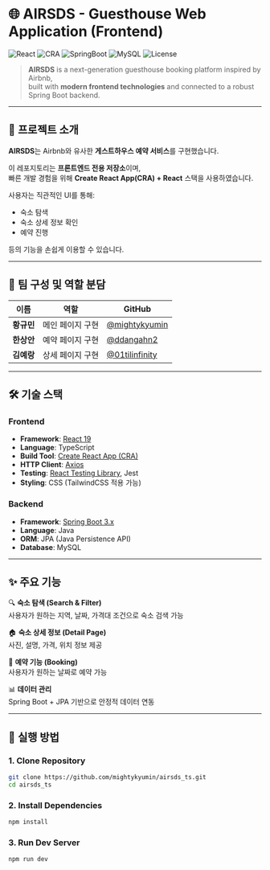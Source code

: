 # 🌐 AIRSDS - Guesthouse Web Application (Frontend)

![React](https://img.shields.io/badge/React-19.0.0-blue?logo=react)
![CRA](https://img.shields.io/badge/CRA-5.0.1-lightblue?logo=createreactapp)
![SpringBoot](https://img.shields.io/badge/SpringBoot-3.x-green?logo=springboot)
![MySQL](https://img.shields.io/badge/MySQL-8.0-orange?logo=mysql)
![License](https://img.shields.io/badge/license-MIT-lightgrey)

> **AIRSDS** is a next-generation guesthouse booking platform inspired by Airbnb,  
> built with **modern frontend technologies** and connected to a robust Spring Boot backend.

---

## 📖 프로젝트 소개

**AIRSDS**는 Airbnb와 유사한 **게스트하우스 예약 서비스**를 구현했습니다.  

이 레포지토리는 **프론트엔드 전용 저장소**이며,  
빠른 개발 경험을 위해 **Create React App(CRA) + React** 스택을 사용하였습니다.  

사용자는 직관적인 UI를 통해:
- 숙소 탐색
- 숙소 상세 정보 확인
- 예약 진행  

등의 기능을 손쉽게 이용할 수 있습니다.  

---

## 👥 팀 구성 및 역할 분담

| 이름 | 역할 | GitHub |
|------|------|--------|
| **황규민** | 메인 페이지 구현 | [@mightykyumin](https://github.com/mightykyumin) |
| **한상안** | 예약 페이지 구현 | [@ddangahn2](https://github.com/ddangahn2) |
| **김예랑** | 상세 페이지 구현 | [@01tilinfinity](https://github.com/01tilinfinity) |


---

## 🛠️ 기술 스택

### Frontend
- **Framework**: [React 19](https://react.dev/)  
- **Language**: TypeScript
- **Build Tool**: [Create React App (CRA)](https://create-react-app.dev/)  
- **HTTP Client**: [Axios](https://axios-http.com/)  
- **Testing**: [React Testing Library](https://testing-library.com/docs/react-testing-library/intro/), Jest  
- **Styling**: CSS (TailwindCSS 적용 가능)  

### Backend
- **Framework**: [Spring Boot 3.x](https://spring.io/projects/spring-boot)  
- **Language**: Java  
- **ORM**: JPA (Java Persistence API)  
- **Database**: MySQL  

---

## ✨ 주요 기능

🔍 **숙소 탐색 (Search & Filter)**  
사용자가 원하는 지역, 날짜, 가격대 조건으로 숙소 검색 가능  

🏠 **숙소 상세 정보 (Detail Page)**  
사진, 설명, 가격, 위치 정보 제공  

📅 **예약 기능 (Booking)**  
사용자가 원하는 날짜로 예약 가능  

📊 **데이터 관리**  
Spring Boot + JPA 기반으로 안정적 데이터 연동  

---

## 🚀 실행 방법

### 1. Clone Repository
```bash
git clone https://github.com/mightykyumin/airsds_ts.git
cd airsds_ts
```
### 2. Install Dependencies
```bash
npm install
```

### 3. Run Dev Server
```bash
npm run dev
```
